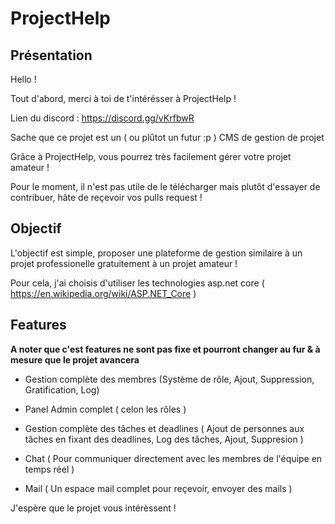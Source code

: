 # ProjectHelp

## Présentation

Hello !

Tout d'abord, merci à toi de t'intérésser à ProjectHelp !

Lien du discord : https://discord.gg/vKrfbwR

Sache que ce projet est un ( ou plûtot un futur :p ) CMS de gestion de projet

Grâce à ProjectHelp, vous pourrez très facilement gérer votre projet amateur !

Pour le moment, il n'est pas utile de le télécharger mais plutôt d'essayer de contribuer, hâte de reçevoir vos pulls request !

## Objectif

L'objectif est simple, proposer une plateforme de gestion similaire à un projet professionelle gratuitement à un projet amateur !

Pour cela, j'ai choisis d'utiliser les technologies asp.net core ( https://en.wikipedia.org/wiki/ASP.NET_Core )

## Features

**A noter que c'est features ne sont pas fixe et pourront changer au fur & à mesure que le projet avancera**

- Gestion complète des membres (Système de rôle, Ajout, Suppression, Gratification, Log)

- Panel Admin complet ( celon les rôles )

- Gestion complète des tâches et deadlines ( Ajout de personnes aux tâches en fixant des deadlines, Log des tâches, Ajout, Suppresion )

- Chat ( Pour communiquer directement avec les membres de l'équipe en temps réel )

- Mail ( Un espace mail complet pour reçevoir, envoyer des mails )

J'espère que le projet vous intérèssent ! 